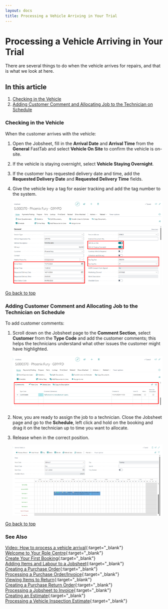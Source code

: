 ```yaml
---
layout: docs
title: Processing a Vehicle Arriving in Your Trial
---
```


<a name="top"></a>

# Processing a Vehicle Arriving in Your Trial

There are several things to do when the vehicle arrives for repairs, and that is what we look at here.

## In this article

1. [Checking in the Vehicle](#checking-in-the-vehicle)
2. [Adding Customer Comment and Allocating Job to the Technician on Schedule](#adding-customer-comment-and-allocating-job-to-the-technician-on-schedule)

### Checking in the Vehicle
When the customer arrives with the vehicle:
1. Open the Jobsheet, fill in the **Arrival Date** and **Arrival Time** from the **General** FastTab and select **Vehicle On Site** to confirm the vehicle is on-site.
2. If the vehicle is staying overnight, select **Vehicle Staying Overnight**. 
3. If the customer has requested delivery date and time, add the **Requested Delivery Date** and **Requested Delivery Time** fields. 
4. Give the vehicle key a tag for easier tracking and add the tag number to the system.

   ![](media/garagehive-trial-processing-a-vehicle-arriving1.png)


[Go back to top](#top)

### Adding Customer Comment and Allocating Job to the Technician on Schedule
To add customer comments:
1. Scroll down on the Jobsheet page to the **Comment Section**, select **Customer** from the **Type Code** and add the customer comments; this helps the technicians understand what other issues the customer might have highlighted.

   ![](media/garagehive-trial-processing-a-vehicle-arriving2.png)

2. Now, you are ready to assign the job to a technician. Close the Jobsheet page and go to the **Schedule**, left click and hold on the booking and drag it on the technician up to time you want to allocate. 
3. Release when in the correct position.

   ![](media/garagehive-trial-processing-a-vehicle-arriving3.png)


[Go back to top](#top)

### **See Also**

[Video: How to process a vehicle arrival](https://www.youtube.com/watch?v=pBSymFc-9m8&t=159s){:target="_blank"} \
[Welcome to Your Role Centre](garagehive-trial-welcome-to-the-role-centre.html){:target="_blank"} \
[Create Your First Booking](garagehive-trial-creating-your-first-booking.html){:target="_blank"} \
[Adding Items and Labour to a Jobsheet](garagehive-trial-adding-items-and-labour-to-a-jobsheet.html){:target="_blank"} \
[Creating a Purchase Order](garagehive-trial-creating-a-purchase-order.html){:target="_blank"} \
[Processing a Purchase Order/Invoice](garagehive-trial-processing-a-purchase-order.html){:target="_blank"} \
[Viewing Items to Return](garagehive-trial-viewing-items-to-return.html){:target="_blank"} \
[Creating a Purchase Return Order](garagehive-trial-creating-a-purchase-return-order.html){:target="_blank"} \
[Processing a Jobsheet to Invoice](garagehive-trial-processing-a-jobsheet-to-invoice.html){:target="_blank"} \
[Creating an Estimate](garagehive-trial-creating-an-estimate.html){:target="_blank"} \
[Processing a Vehicle Inspection Estimate](garagehive-trial-processing-a-vehicle-inspection-estimate.html){:target="_blank"}